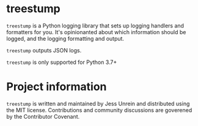 # treestump

`treestump` is a Python logging library that sets up logging handlers and formatters for you. It's opinionanted about which information should be logged, and the logging formatting and output.

`treestump` outputs JSON logs.

`treestump` is only supported for Python 3.7+

# Project information

`treestump` is written and maintained by Jess Unrein and distributed using the MIT license. Contributions and community discussions are goverened by the Contributor Covenant.
